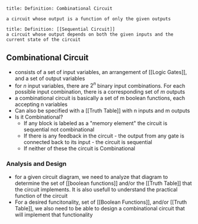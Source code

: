 ```ad-tldr
title: Definition: Combinational Circuit

a circuit whose output is a function of only the given outputs
```

```ad-tldr
title: Definition: [[Sequential Circuit]]
a circuit whose output depends on both the given inputs and the current state of the circuit
```

## Combinational Circuit
- consists of a set of input variables, an arrangement of [[Logic Gates]], and a set of output variables
- for $n$ input variables, there are $2^n$ binary input combinations. For each possible input combination, there is a corresponding set of $m$ outputs 
- a combinational circuit is basically a set of m boolean functions, each accepting n variables 
- Can also be specified with a [[Truth Table]] with n inputs and m outputs
- Is it Combinational?
	- If any block is labeled as a "memory element" the circuit is sequential not combinational
	- If there is any feedback in the circuit - the output from any gate is connected back to its input - the circuit is sequential
	- If neither of these the circuit is Combinational

### Analysis and Design
- for a given circuit diagram, we need to analyze that diagram to determine the set of [[boolean functions]] and/or the [[Truth Table]] that the circuit implements. It is also usefull to understand the practical function of the circuit
- For a desired funcitonality, set of [[Boolean Functions]], and/or [[Truth Table]], we also need to be able to design a combinational circuit that will implement that functionality
